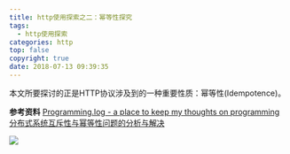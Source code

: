 ```yaml
---
title: http使用探索之二：幂等性探究
tags:
  - http使用探索
categories: http
top: false
copyright: true
date: 2018-07-13 09:39:35
---
```

本文所要探讨的正是HTTP协议涉及到的一种重要性质：幂等性(Idempotence)。
<!--more-->

**参考资料**
[Programming.log - a place to keep my thoughts on programming](https://www.cnblogs.com/weidagang2046/archive/2011/06/04/2063696.html)
[分布式系统互斥性与幂等性问题的分析与解决](https://tech.meituan.com/distributed_system_mutually_exclusive_idempotence_cerberus_gtis.html)

![](http://oankigr4l.bkt.clouddn.com/wexin.png)